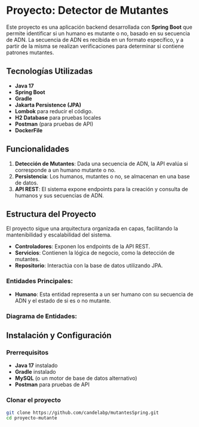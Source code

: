 # Proyecto: **Detector de Mutantes**

Este proyecto es una aplicación backend desarrollada con **Spring Boot** que permite identificar si un humano es mutante o no, basado en su secuencia de ADN. La secuencia de ADN es recibida en un formato específico, y a partir de la misma se realizan verificaciones para determinar si contiene patrones mutantes.

## Tecnologías Utilizadas

- **Java 17**
- **Spring Boot**
- **Gradle**
- **Jakarta Persistence (JPA)**
- **Lombok** para reducir el código.
- **H2 Database** para pruebas locales
- **Postman** (para pruebas de API)
- **DockerFile**


## Funcionalidades

1. **Detección de Mutantes**: Dada una secuencia de ADN, la API evalúa si corresponde a un humano mutante o no.
2. **Persistencia**: Los humanos, mutantes o no, se almacenan en una base de datos.
3. **API REST**: El sistema expone endpoints para la creación y consulta de humanos y sus secuencias de ADN.
   
## Estructura del Proyecto

El proyecto sigue una arquitectura organizada en capas, facilitando la mantenibilidad y escalabilidad del sistema.

- **Controladores**: Exponen los endpoints de la API REST.
- **Servicios**: Contienen la lógica de negocio, como la detección de mutantes.
- **Repositorio**: Interactúa con la base de datos utilizando JPA.

### Entidades Principales:

- **Humano**: Esta entidad representa a un ser humano con su secuencia de ADN y el estado de si es o no mutante.

### Diagrama de Entidades:

## Instalación y Configuración

### Prerrequisitos

- **Java 17** instalado
- **Gradle** instalado
- **MySQL** (o un motor de base de datos alternativo)
- **Postman** para pruebas de API

### Clonar el proyecto

```bash
git clone https://github.com/candelabp/mutantesSpring.git
cd proyecto-mutante



